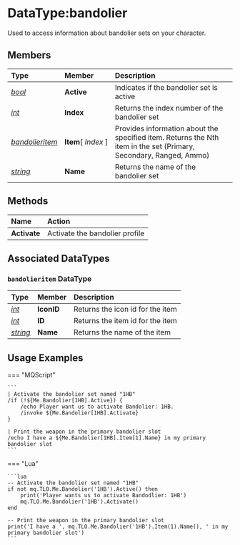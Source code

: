 # DataType:bandolier

Used to access information about bandolier sets on your character.


## Members

| **Type** | **Member** | **Description** |
| :--- | :--- | :--- |
| [_bool_](../data-types/datatype-bool.md) | **Active** | Indicates if the bandolier set is active |
| [_int_](../data-types/datatype-int.md) | **Index** | Returns the index number of the bandolier set |
| [_bandolieritem_](#bandolieritem-datatype) | **Item**[&nbsp;_Index_&nbsp;] | Provides information about the specified item. Returns the Nth item in the set (Primary, Secondary, Ranged, Ammo) |
| [_string_](../data-types/datatype-bandolier.md) | **Name** | Returns the name of the bandolier set |


## Methods

| Name | Action |
| :--- | :--- |
| **Activate** | Activate the bandolier profile |


## Associated DataTypes

### `bandolieritem` DataType

| **Type** | **Member** | **Description** |
| :--- | :--- | :--- |
| [_int_](../data-types/datatype-int.md)          | **IconID** | Returns the icon id for the item |
| [_int_](../data-types/datatype-int.md)          | **ID** | Returns the item id for the item |
| [_string_](../data-types/datatype-bandolier.md) | **Name** | Returns the name of the item |


## Usage Examples

=== "MQScript"

    ```
    | Activate the bandolier set named "1HB"
    /if (!${Me.Bandolier[1HB].Active}) {
        /echo Player want us to activate Bandolier: 1HB.
        /invoke ${Me.Bandolier[1HB].Activate}
    }

    | Print the weapon in the primary bandolier slot
    /echo I have a ${Me.Bandolier[1HB].Item[1].Name} in my primary bandolier slot
    ```

=== "Lua"

    ```lua
    -- Activate the bandolier set named "1HB"
    if not mq.TLO.Me.Bandolier('1HB').Active() then
        print('Player wants us to activate Bandodlier: 1HB')
        mq.TLO.Me.Bandolier('1HB').Activate()
    end

    -- Print the weapon in the primary bandolier slot
    print('I have a ', mq.TLO.Me.Bandolier('1HB').Item(1).Name(), ' in my primary bandolier slot')
    ```

